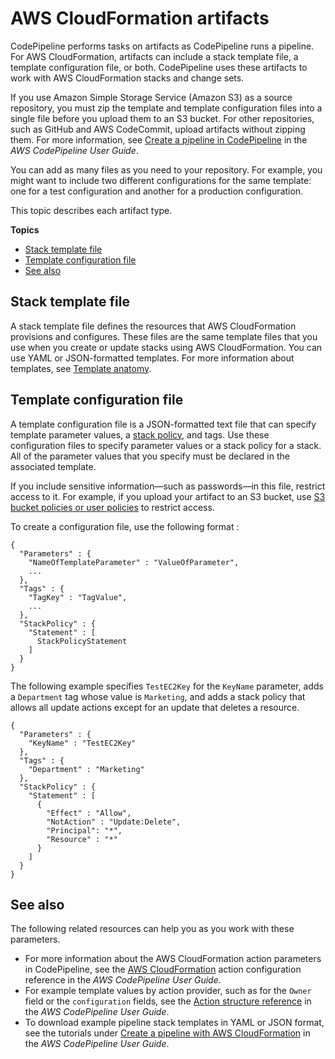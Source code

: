 # AWS CloudFormation artifacts<a name="continuous-delivery-codepipeline-cfn-artifacts"></a>

CodePipeline performs tasks on artifacts as CodePipeline runs a pipeline\. For AWS CloudFormation, artifacts can include a stack template file, a template configuration file, or both\. CodePipeline uses these artifacts to work with AWS CloudFormation stacks and change sets\.

If you use Amazon Simple Storage Service \(Amazon S3\) as a source repository, you must zip the template and template configuration files into a single file before you upload them to an S3 bucket\. For other repositories, such as GitHub and AWS CodeCommit, upload artifacts without zipping them\. For more information, see [Create a pipeline in CodePipeline](https://docs.aws.amazon.com/codepipeline/latest/userguide/how-to-create-pipelines.html) in the *AWS CodePipeline User Guide*\.

You can add as many files as you need to your repository\. For example, you might want to include two different configurations for the same template: one for a test configuration and another for a production configuration\.

This topic describes each artifact type\.

**Topics**
+ [Stack template file](#w8676ab1c21c15c13)
+ [Template configuration file](#w8676ab1c21c15c15)
+ [See also](#w8676ab1c21c15c19)

## Stack template file<a name="w8676ab1c21c15c13"></a>

A stack template file defines the resources that AWS CloudFormation provisions and configures\. These files are the same template files that you use when you create or update stacks using AWS CloudFormation\. You can use YAML or JSON\-formatted templates\. For more information about templates, see [Template anatomy](template-anatomy.md)\.

## Template configuration file<a name="w8676ab1c21c15c15"></a>

A template configuration file is a JSON\-formatted text file that can specify template parameter values, a [stack policy](protect-stack-resources.md), and tags\. Use these configuration files to specify parameter values or a stack policy for a stack\. All of the parameter values that you specify must be declared in the associated template\.

If you include sensitive information—such as passwords—in this file, restrict access to it\. For example, if you upload your artifact to an S3 bucket, use [S3 bucket policies or user policies](https://docs.aws.amazon.com/AmazonS3/latest/dev/using-iam-policies.html) to restrict access\.

To create a configuration file, use the following format :

```
{
  "Parameters" : {
    "NameOfTemplateParameter" : "ValueOfParameter",
    ...
  },
  "Tags" : {
    "TagKey" : "TagValue",
    ...
  }, 
  "StackPolicy" : {
    "Statement" : [
      StackPolicyStatement
    ]
  }
}
```

The following example specifies `TestEC2Key` for the `KeyName` parameter, adds a `Department` tag whose value is `Marketing`, and adds a stack policy that allows all update actions except for an update that deletes a resource\.

```
{
  "Parameters" : {
    "KeyName" : "TestEC2Key"
  },
  "Tags" : {
    "Department" : "Marketing"
  },
  "StackPolicy" : {
    "Statement" : [
      {
        "Effect" : "Allow",
        "NotAction" : "Update:Delete",
        "Principal": "*",
        "Resource" : "*"
      }
    ]
  }
}
```

## See also<a name="w8676ab1c21c15c19"></a>

The following related resources can help you as you work with these parameters\.
+ For more information about the AWS CloudFormation action parameters in CodePipeline, see the [AWS CloudFormation](https://docs.aws.amazon.com/codepipeline/latest/userguide/action-reference-CloudFormation.html) action configuration reference in the *AWS CodePipeline User Guide*\.
+ For example template values by action provider, such as for the `Owner` field or the `configuration` fields, see the [Action structure reference](https://docs.aws.amazon.com/codepipeline/latest/userguide/action-reference.html) in the *AWS CodePipeline User Guide*\.
+ To download example pipeline stack templates in YAML or JSON format, see the tutorials under [Create a pipeline with AWS CloudFormation](https://docs.aws.amazon.com/codepipeline/latest/userguide/tutorials-cloudformation.html) in the *AWS CodePipeline User Guide*\.